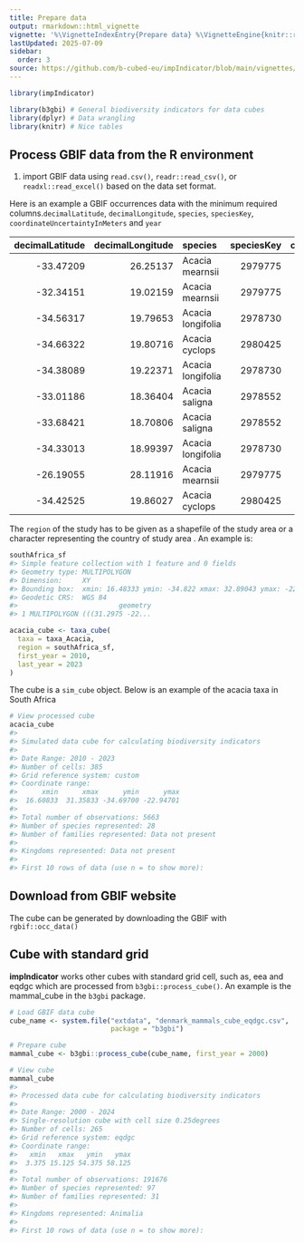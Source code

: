 ```yaml
---
title: Prepare data
output: rmarkdown::html_vignette
vignette: '%\VignetteIndexEntry{Prepare data} %\VignetteEngine{knitr::rmarkdown} %\VignetteEncoding{UTF-8}'
lastUpdated: 2025-07-09
sidebar:
  order: 3
source: https://github.com/b-cubed-eu/impIndicator/blob/main/vignettes/Prepare_data.Rmd
---
```





``` r
library(impIndicator)

library(b3gbi) # General biodiversity indicators for data cubes
library(dplyr) # Data wrangling
library(knitr) # Nice tables
```

## Process GBIF data from the R environment
1. import GBIF data using `read.csv()`, `readr::read_csv()`, or `readxl::read_excel()` based on the data set format.

Here is an example a GBIF occurrences data with the minimum required columns.`decimalLatitude`, `decimalLongitude`, `species`, `speciesKey`, `coordinateUncertaintyInMeters` and `year`



| decimalLatitude| decimalLongitude|species           | speciesKey| coordinateUncertaintyInMeters| year|
|---------------:|----------------:|:-----------------|----------:|-----------------------------:|----:|
|       -33.47209|         26.25137|Acacia mearnsii   |    2979775|                            25| 2024|
|       -32.34151|         19.02159|Acacia mearnsii   |    2979775|                             8| 2024|
|       -34.56317|         19.79653|Acacia longifolia |    2978730|                             5| 2024|
|       -34.66322|         19.80716|Acacia cyclops    |    2980425|                            NA| 2024|
|       -34.38089|         19.22371|Acacia longifolia |    2978730|                            15| 2024|
|       -33.01186|         18.36404|Acacia saligna    |    2978552|                             4| 2024|
|       -33.68421|         18.70806|Acacia saligna    |    2978552|                            15| 2024|
|       -34.33013|         18.99397|Acacia longifolia |    2978730|                             4| 2024|
|       -26.19055|         28.11916|Acacia mearnsii   |    2979775|                             9| 2024|
|       -34.42525|         19.86027|Acacia cyclops    |    2980425|                            15| 2024|



The `region` of the study has to be given as a shapefile of the study area 
or a character representing the country of study area . An example is:


``` r
southAfrica_sf
#> Simple feature collection with 1 feature and 0 fields
#> Geometry type: MULTIPOLYGON
#> Dimension:     XY
#> Bounding box:  xmin: 16.48333 ymin: -34.822 xmax: 32.89043 ymax: -22.13639
#> Geodetic CRS:  WGS 84
#>                         geometry
#> 1 MULTIPOLYGON (((31.2975 -22...
```


``` r
acacia_cube <- taxa_cube(
  taxa = taxa_Acacia,
  region = southAfrica_sf,
  first_year = 2010,
  last_year = 2023
)
```

The cube is a `sim_cube` object. Below is an example of the acacia taxa in 
South Africa

``` r
# View processed cube
acacia_cube
#> 
#> Simulated data cube for calculating biodiversity indicators
#> 
#> Date Range: 2010 - 2023 
#> Number of cells: 385 
#> Grid reference system: custom 
#> Coordinate range:
#>      xmin      xmax      ymin      ymax 
#>  16.60833  31.35833 -34.69700 -22.94701 
#> 
#> Total number of observations: 5663 
#> Number of species represented: 28 
#> Number of families represented: Data not present 
#> 
#> Kingdoms represented: Data not present 
#> 
#> First 10 rows of data (use n = to show more):
```
## Download from GBIF website
The cube can be generated by downloading the GBIF with `rgbif::occ_data()` 

## Cube with standard grid
**impIndicator** works other cubes with standard grid cell, such as, eea and eqdgc
which are processed from `b3gbi::process_cube()`. An example is the mammal_cube
in the `b3gbi` package.


``` r
# Load GBIF data cube
cube_name <- system.file("extdata", "denmark_mammals_cube_eqdgc.csv",
                         package = "b3gbi")

# Prepare cube
mammal_cube <- b3gbi::process_cube(cube_name, first_year = 2000)

# View cube
mammal_cube
#> 
#> Processed data cube for calculating biodiversity indicators
#> 
#> Date Range: 2000 - 2024 
#> Single-resolution cube with cell size 0.25degrees 
#> Number of cells: 265 
#> Grid reference system: eqdgc 
#> Coordinate range:
#>   xmin   xmax   ymin   ymax 
#>  3.375 15.125 54.375 58.125 
#> 
#> Total number of observations: 191676 
#> Number of species represented: 97 
#> Number of families represented: 31 
#> 
#> Kingdoms represented: Animalia 
#> 
#> First 10 rows of data (use n = to show more):
```
